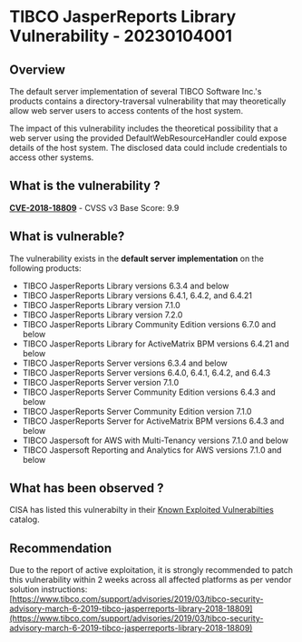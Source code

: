 # TIBCO JasperReports Library Vulnerability - 20230104001

## Overview

The default server implementation of several TIBCO Software Inc.'s products contains a directory-traversal vulnerability that may theoretically allow web server users to access contents of the host system.

The impact of this vulnerability includes the theoretical possibility that a web server using the provided DefaultWebResourceHandler could expose details of the host system. The disclosed data could include credentials to access other systems.

## What is the vulnerability ?

[**CVE-2018-18809**](https://cve.mitre.org/cgi-bin/cvename.cgi?name=CVE-2018-18809) - CVSS v3 Base Score: 9.9

## What is vulnerable?

The vulnerability exists in the **default server implementation** on the following products:

- TIBCO JasperReports Library versions 6.3.4 and below
- TIBCO JasperReports Library versions 6.4.1, 6.4.2, and 6.4.21
- TIBCO JasperReports Library version 7.1.0
- TIBCO JasperReports Library version 7.2.0
- TIBCO JasperReports Library Community Edition versions 6.7.0 and below
- TIBCO JasperReports Library for ActiveMatrix BPM versions 6.4.21 and below
- TIBCO JasperReports Server versions 6.3.4 and below
- TIBCO JasperReports Server versions 6.4.0, 6.4.1, 6.4.2, and 6.4.3
- TIBCO JasperReports Server version 7.1.0
- TIBCO JasperReports Server Community Edition versions 6.4.3 and below
- TIBCO JasperReports Server Community Edition version 7.1.0
- TIBCO JasperReports Server for ActiveMatrix BPM versions 6.4.3 and below
- TIBCO Jaspersoft for AWS with Multi-Tenancy versions 7.1.0 and below
- TIBCO Jaspersoft Reporting and Analytics for AWS versions 7.1.0 and below

## What has been observed ?

CISA has listed this vulnerabilty in their [Known Exploited Vulnerabilties](https://www.cisa.gov/known-exploited-vulnerabilities-catalog) catalog.

## Recommendation

Due to the report of active exploitation, it is strongly recommended to patch this vulnerability within 2 weeks across all affected platforms as per vendor solution instructions: [https://www.tibco.com/support/advisories/2019/03/tibco-security-advisory-march-6-2019-tibco-jasperreports-library-2018-18809](https://www.tibco.com/support/advisories/2019/03/tibco-security-advisory-march-6-2019-tibco-jasperreports-library-2018-18809)
